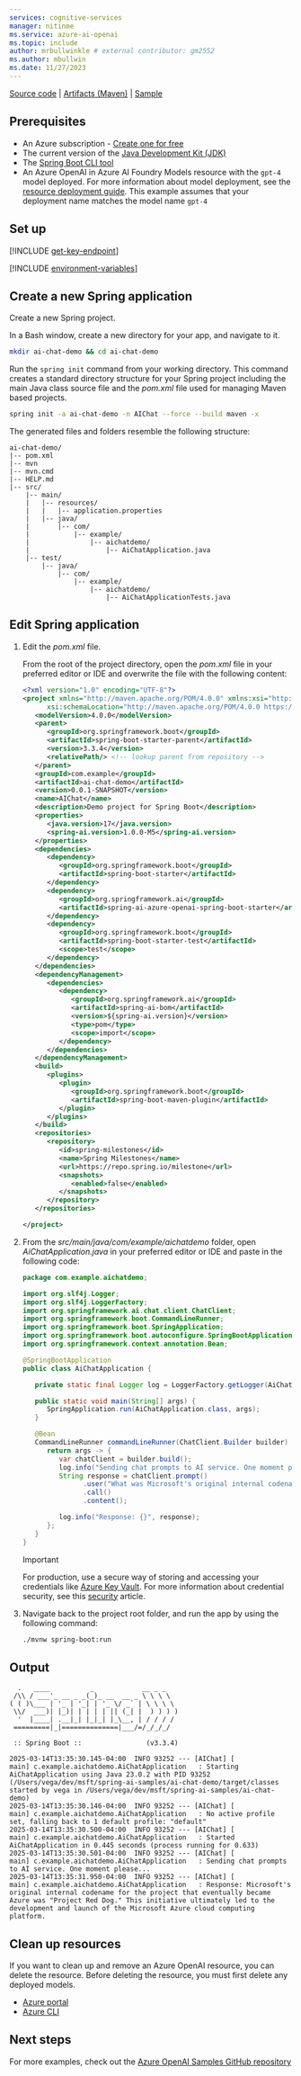 ```yaml
---
services: cognitive-services
manager: nitinme
ms.service: azure-ai-openai
ms.topic: include
author: mrbullwinkle # external contributor: gm2552
ms.author: mbullwin
ms.date: 11/27/2023
---
```


[Source code](https://github.com/spring-projects/spring-ai) | [Artifacts (Maven)](https://repo.spring.io/ui/native/snapshot/org/springframework/experimental/ai/spring-ai-openai-spring-boot-starter/0.7.0-SNAPSHOT) | [Sample](https://github.com/Azure-Samples/spring-ai-samples/tree/main/ai-chat-demo)

## Prerequisites

- An Azure subscription - [Create one for free](https://azure.microsoft.com/free/cognitive-services?azure-portal=true)
- The current version of the [Java Development Kit (JDK)](https://www.microsoft.com/openjdk)
- The [Spring Boot CLI tool](https://docs.spring.io/spring-boot/docs/current/reference/html/getting-started.html#getting-started.installing.cli)
- An Azure OpenAI in Azure AI Foundry Models resource with the `gpt-4` model deployed. For more information about model deployment, see the [resource deployment guide](../how-to/create-resource.md). This example assumes that your deployment name matches the model name `gpt-4`

## Set up

[!INCLUDE [get-key-endpoint](get-key-endpoint.md)]

[!INCLUDE [environment-variables](spring-environment-variables.md)]



## Create a new Spring application

Create a new Spring project.

In a Bash window, create a new directory for your app, and navigate to it.

```bash
mkdir ai-chat-demo && cd ai-chat-demo
```

Run the `spring init` command from your working directory. This command creates a standard directory structure for your Spring project including the main Java class source file and the *pom.xml* file used for managing Maven based projects.

```bash
spring init -a ai-chat-demo -n AIChat --force --build maven -x
```

The generated files and folders resemble the following structure:

```
ai-chat-demo/
|-- pom.xml
|-- mvn
|-- mvn.cmd
|-- HELP.md
|-- src/
    |-- main/
    |   |-- resources/
    |   |   |-- application.properties
    |   |-- java/
    |       |-- com/
    |           |-- example/
    |               |-- aichatdemo/
    |                   |-- AiChatApplication.java
    |-- test/
        |-- java/
            |-- com/
                |-- example/
                    |-- aichatdemo/
                        |-- AiChatApplicationTests.java
```

## Edit Spring application

1. Edit the *pom.xml* file.

   From the root of the project directory, open the *pom.xml* file in your preferred editor or IDE and overwrite the file with the following content:

   ```xml
   <?xml version="1.0" encoding="UTF-8"?>
   <project xmlns="http://maven.apache.org/POM/4.0.0" xmlns:xsi="http://www.w3.org/2001/XMLSchema-instance"
         xsi:schemaLocation="http://maven.apache.org/POM/4.0.0 https://maven.apache.org/xsd/maven-4.0.0.xsd">
      <modelVersion>4.0.0</modelVersion>
      <parent>
         <groupId>org.springframework.boot</groupId>
         <artifactId>spring-boot-starter-parent</artifactId>
         <version>3.3.4</version>
         <relativePath/> <!-- lookup parent from repository -->
      </parent>
      <groupId>com.example</groupId>
      <artifactId>ai-chat-demo</artifactId>
      <version>0.0.1-SNAPSHOT</version>
      <name>AIChat</name>
      <description>Demo project for Spring Boot</description>
      <properties>
         <java.version>17</java.version>
         <spring-ai.version>1.0.0-M5</spring-ai.version>
      </properties>
      <dependencies>
         <dependency>
            <groupId>org.springframework.boot</groupId>
            <artifactId>spring-boot-starter</artifactId>
         </dependency>
         <dependency>
            <groupId>org.springframework.ai</groupId>
            <artifactId>spring-ai-azure-openai-spring-boot-starter</artifactId>
         </dependency>
         <dependency>
            <groupId>org.springframework.boot</groupId>
            <artifactId>spring-boot-starter-test</artifactId>
            <scope>test</scope>
         </dependency>
      </dependencies>
      <dependencyManagement>
         <dependencies>
            <dependency>
               <groupId>org.springframework.ai</groupId>
               <artifactId>spring-ai-bom</artifactId>
               <version>${spring-ai.version}</version>
               <type>pom</type>
               <scope>import</scope>
            </dependency>
         </dependencies>
      </dependencyManagement>
      <build>
         <plugins>
            <plugin>
               <groupId>org.springframework.boot</groupId>
               <artifactId>spring-boot-maven-plugin</artifactId>
            </plugin>
         </plugins>
      </build>
      <repositories>
         <repository>
            <id>spring-milestones</id>
            <name>Spring Milestones</name>
            <url>https://repo.spring.io/milestone</url>
            <snapshots>
               <enabled>false</enabled>
            </snapshots>
         </repository>
      </repositories>

   </project>
   ```

1. From the *src/main/java/com/example/aichatdemo* folder, open *AiChatApplication.java* in your preferred editor or IDE and paste in the following code:

   ```java
   package com.example.aichatdemo;

   import org.slf4j.Logger;
   import org.slf4j.LoggerFactory;
   import org.springframework.ai.chat.client.ChatClient;
   import org.springframework.boot.CommandLineRunner;
   import org.springframework.boot.SpringApplication;
   import org.springframework.boot.autoconfigure.SpringBootApplication;
   import org.springframework.context.annotation.Bean;

   @SpringBootApplication
   public class AiChatApplication {

      private static final Logger log = LoggerFactory.getLogger(AiChatApplication.class);

      public static void main(String[] args) {
         SpringApplication.run(AiChatApplication.class, args);
      }

      @Bean
      CommandLineRunner commandLineRunner(ChatClient.Builder builder) {
         return args -> {
            var chatClient = builder.build();
            log.info("Sending chat prompts to AI service. One moment please...");
            String response = chatClient.prompt()
                  .user("What was Microsoft's original internal codename for the project that eventually became Azure?")
                  .call()
                  .content();

            log.info("Response: {}", response);
         };
      }
   }
   ```

   > [!IMPORTANT]
   > For production, use a secure way of storing and accessing your credentials like [Azure Key Vault](/azure/key-vault/general/overview). For more information about credential security, see this [security](../../security-features.md) article.

1. Navigate back to the project root folder, and run the app by using the following command:

   ```bash
   ./mvnw spring-boot:run
   ```

## Output

```output
  .   ____          _            __ _ _
 /\\ / ___'_ __ _ _(_)_ __  __ _ \ \ \ \
( ( )\___ | '_ | '_| | '_ \/ _` | \ \ \ \
 \\/  ___)| |_)| | | | | || (_| |  ) ) ) )
  '  |____| .__|_| |_|_| |_\__, | / / / /
 =========|_|==============|___/=/_/_/_/

 :: Spring Boot ::                (v3.3.4)

2025-03-14T13:35:30.145-04:00  INFO 93252 --- [AIChat] [           main] c.example.aichatdemo.AiChatApplication   : Starting AiChatApplication using Java 23.0.2 with PID 93252 (/Users/vega/dev/msft/spring-ai-samples/ai-chat-demo/target/classes started by vega in /Users/vega/dev/msft/spring-ai-samples/ai-chat-demo)
2025-03-14T13:35:30.146-04:00  INFO 93252 --- [AIChat] [           main] c.example.aichatdemo.AiChatApplication   : No active profile set, falling back to 1 default profile: "default"
2025-03-14T13:35:30.500-04:00  INFO 93252 --- [AIChat] [           main] c.example.aichatdemo.AiChatApplication   : Started AiChatApplication in 0.445 seconds (process running for 0.633)
2025-03-14T13:35:30.501-04:00  INFO 93252 --- [AIChat] [           main] c.example.aichatdemo.AiChatApplication   : Sending chat prompts to AI service. One moment please...
2025-03-14T13:35:31.950-04:00  INFO 93252 --- [AIChat] [           main] c.example.aichatdemo.AiChatApplication   : Response: Microsoft's original internal codename for the project that eventually became Azure was "Project Red Dog." This initiative ultimately led to the development and launch of the Microsoft Azure cloud computing platform.
```


## Clean up resources

If you want to clean up and remove an Azure OpenAI resource, you can delete the resource. Before deleting the resource, you must first delete any deployed models.

- [Azure portal](../../../ai-services/multi-service-resource.md?pivots=azportal#clean-up-resources)
- [Azure CLI](../../../ai-services/multi-service-resource.md?pivots=azcli#clean-up-resources)

## Next steps

For more examples, check out the [Azure OpenAI Samples GitHub repository](https://github.com/Azure-Samples/openai)
